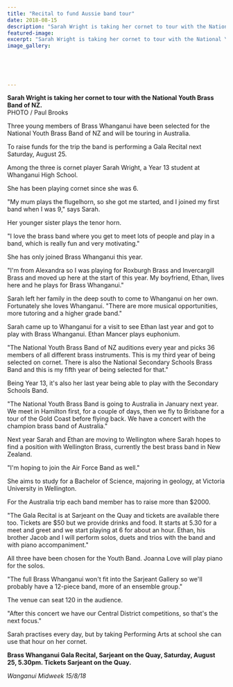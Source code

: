 ```yaml
---
title: "Recital to fund Aussie band tour"
date: 2018-08-15
description: "Sarah Wright is taking her cornet to tour with the National Youth Brass Band of NZ..."
featured-image: 
excerpt: "Sarah Wright is taking her cornet to tour with the National Youth Brass Band of NZ."
image_gallery:
    
    
    
    
    
---
```


<p><span><strong>Sarah Wright is taking her cornet to tour with the National Youth Brass Band of NZ.</strong> <br />PHOTO / Paul Brooks</span></p>
<p class="element element-paragraph">Three young members of Brass Whanganui have been selected for the National Youth Brass Band of NZ and will be touring in Australia.</p>
<p class="element element-paragraph">To raise funds for the trip the band is performing a Gala Recital next Saturday, August 25.</p>
<p class="element element-paragraph">Among the three is cornet player Sarah Wright, a Year 13 student at Whanganui High School.</p>
<p class="element element-paragraph">She has been playing cornet since she was 6.</p>
<p class="element element-paragraph">"My mum plays the flugelhorn, so she got me started, and I joined my first band when I was 9," says Sarah.</p>
<p class="element element-paragraph">Her younger sister plays the tenor horn.</p>
<p class="element element-paragraph">"I love the brass band where you get to meet lots of people and play in a band, which is really fun and very motivating."</p>
<p class="element element-paragraph">She has only joined Brass Whanganui this year.</p>
<p class="element element-paragraph">"I'm from Alexandra so I was playing for Roxburgh Brass and Invercargill Brass and moved up here at the start of this year. My boyfriend, Ethan, lives here and he plays for Brass Whanganui."</p>
<p class="element element-paragraph">Sarah left her family in the deep south to come to Whanganui on her own. Fortunately she loves Whanganui. "There are more musical opportunities, more tutoring and a higher grade band."</p>
<p class="element element-paragraph">Sarah came up to Whanganui for a visit to see Ethan last year and got to play with Brass Whanganui. Ethan Mancer plays euphonium.</p>
<p class="element element-paragraph">"The National Youth Brass Band of NZ auditions every year and picks 36 members of all different brass instruments. This is my third year of being selected on cornet. There is also the National Secondary Schools Brass Band and this is my fifth year of being selected for that."</p>
<p class="element element-paragraph">Being Year 13, it's also her last year being able to play with the Secondary Schools Band.</p>
<p class="element element-paragraph">"The National Youth Brass Band is going to Australia in January next year. We meet in Hamilton first, for a couple of days, then we fly to Brisbane for a tour of the Gold Coast before flying back. We have a concert with the champion brass band of Australia."</p>
<p class="element element-paragraph">Next year Sarah and Ethan are moving to Wellington where Sarah hopes to find a position with Wellington Brass, currently the best brass band in New Zealand.</p>
<p class="element element-paragraph">"I'm hoping to join the Air Force Band as well."</p>
<p class="element element-paragraph">She aims to study for a Bachelor of Science, majoring in geology, at Victoria University in Wellington.</p>
<p class="element element-paragraph">For the Australia trip each band member has to raise more than $2000.</p>
<p class="element element-paragraph">"The Gala Recital is at Sarjeant on the Quay and tickets are available there too. Tickets are $50 but we provide drinks and food. It starts at 5.30 for a meet and greet and we start playing at 6 for about an hour. Ethan, his brother Jacob and I will perform solos, duets and trios with the band and with piano accompaniment."</p>
<p class="element element-paragraph">All three have been chosen for the Youth Band. Joanna Love will play piano for the solos.</p>
<p class="element element-paragraph">"The full Brass Whanganui won't fit into the Sarjeant Gallery so we'll probably have a 12-piece band, more of an ensemble group."</p>
<p class="element element-paragraph">The venue can seat 120 in the audience.</p>
<p class="element element-paragraph">"After this concert we have our Central District competitions, so that's the next focus."</p>
<p class="element element-paragraph">Sarah practises every day, but by taking Performing Arts at school she can use that hour on her cornet.</p>
<p class="element element-paragraph"><strong>Brass Whanganui Gala Recital, Sarjeant on the Quay, Saturday, August 25, 5.30pm. Tickets Sarjeant on the Quay.</strong></p>
<p><em>Wanganui Midweek 15/8/18</em></p>

